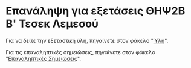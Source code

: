 # Επανάληψη για εξετάσεις ΘΗΨ2Β Β' Τεσεκ Λεμεσού

Για να δείτε την εξεταστική ύλη, πηγαίνετε στον φάκελο "[Ύλη](https://github.com/Dimitris-Klis/techbexams2025/tree/main/Ύλη)".

Για τις επαναληπτικές σημειώσεις, πηγαίνετε στον φάκελο "[Επαναληπτικές Σημειώσεις](https://github.com/Dimitris-Klis/techbexams2025/tree/main/Επαναληπτικές%20Σημειώσεις)".
